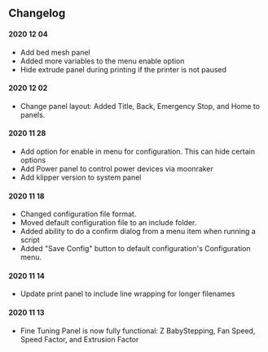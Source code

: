 ## Changelog

#### 2020 12 04
* Add bed mesh panel
* Added more variables to the menu enable option
* Hide extrude panel during printing if the printer is not paused

#### 2020 12 02
* Change panel layout: Added Title, Back, Emergency Stop, and Home to panels.

#### 2020 11 28
* Add option for enable in menu for configuration. This can hide certain options
* Add Power panel to control power devices via moonraker
* Add klipper version to system panel

#### 2020 11 18
* Changed configuration file format.
* Moved default configuration file to an include folder.
* Added ability to do a confirm dialog from a menu item when running a script
* Added "Save Config" button to default configuration's Configuration menu.

#### 2020 11 14
* Update print panel to include line wrapping for longer filenames

#### 2020 11 13
* Fine Tuning Panel is now fully functional: Z BabyStepping, Fan Speed, Speed Factor, and Extrusion Factor

